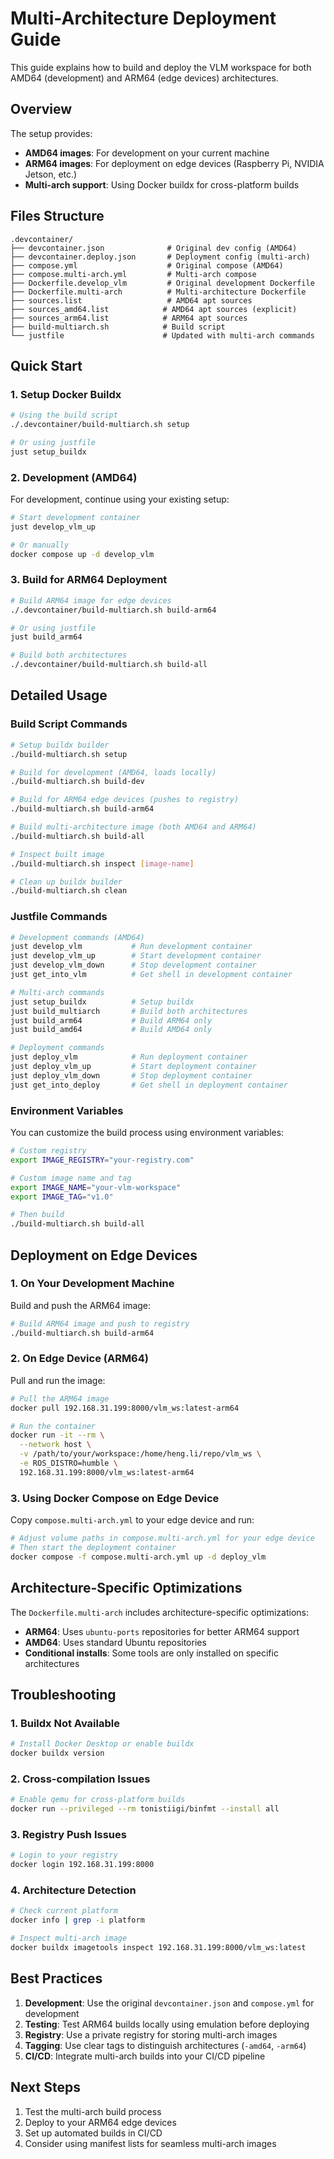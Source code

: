 # Multi-Architecture Deployment Guide

This guide explains how to build and deploy the VLM workspace for both AMD64 (development) and ARM64 (edge devices) architectures.

## Overview

The setup provides:
- **AMD64 images**: For development on your current machine
- **ARM64 images**: For deployment on edge devices (Raspberry Pi, NVIDIA Jetson, etc.)
- **Multi-arch support**: Using Docker buildx for cross-platform builds

## Files Structure

```
.devcontainer/
├── devcontainer.json              # Original dev config (AMD64)
├── devcontainer.deploy.json       # Deployment config (multi-arch)
├── compose.yml                    # Original compose (AMD64)
├── compose.multi-arch.yml         # Multi-arch compose
├── Dockerfile.develop_vlm         # Original development Dockerfile
├── Dockerfile.multi-arch          # Multi-architecture Dockerfile
├── sources.list                   # AMD64 apt sources
├── sources_amd64.list            # AMD64 apt sources (explicit)
├── sources_arm64.list            # ARM64 apt sources
├── build-multiarch.sh            # Build script
└── justfile                      # Updated with multi-arch commands
```

## Quick Start

### 1. Setup Docker Buildx

```bash
# Using the build script
./.devcontainer/build-multiarch.sh setup

# Or using justfile
just setup_buildx
```

### 2. Development (AMD64)

For development, continue using your existing setup:

```bash
# Start development container
just develop_vlm_up

# Or manually
docker compose up -d develop_vlm
```

### 3. Build for ARM64 Deployment

```bash
# Build ARM64 image for edge devices
./.devcontainer/build-multiarch.sh build-arm64

# Or using justfile
just build_arm64

# Build both architectures
./.devcontainer/build-multiarch.sh build-all
```

## Detailed Usage

### Build Script Commands

```bash
# Setup buildx builder
./build-multiarch.sh setup

# Build for development (AMD64, loads locally)
./build-multiarch.sh build-dev

# Build for ARM64 edge devices (pushes to registry)
./build-multiarch.sh build-arm64

# Build multi-architecture image (both AMD64 and ARM64)
./build-multiarch.sh build-all

# Inspect built image
./build-multiarch.sh inspect [image-name]

# Clean up buildx builder
./build-multiarch.sh clean
```

### Justfile Commands

```bash
# Development commands (AMD64)
just develop_vlm           # Run development container
just develop_vlm_up        # Start development container
just develop_vlm_down      # Stop development container
just get_into_vlm          # Get shell in development container

# Multi-arch commands
just setup_buildx          # Setup buildx
just build_multiarch       # Build both architectures
just build_arm64           # Build ARM64 only
just build_amd64           # Build AMD64 only

# Deployment commands
just deploy_vlm            # Run deployment container
just deploy_vlm_up         # Start deployment container
just deploy_vlm_down       # Stop deployment container
just get_into_deploy       # Get shell in deployment container
```

### Environment Variables

You can customize the build process using environment variables:

```bash
# Custom registry
export IMAGE_REGISTRY="your-registry.com"

# Custom image name and tag
export IMAGE_NAME="your-vlm-workspace"
export IMAGE_TAG="v1.0"

# Then build
./build-multiarch.sh build-all
```

## Deployment on Edge Devices

### 1. On Your Development Machine

Build and push the ARM64 image:

```bash
# Build ARM64 image and push to registry
./build-multiarch.sh build-arm64
```

### 2. On Edge Device (ARM64)

Pull and run the image:

```bash
# Pull the ARM64 image
docker pull 192.168.31.199:8000/vlm_ws:latest-arm64

# Run the container
docker run -it --rm \
  --network host \
  -v /path/to/your/workspace:/home/heng.li/repo/vlm_ws \
  -e ROS_DISTRO=humble \
  192.168.31.199:8000/vlm_ws:latest-arm64
```

### 3. Using Docker Compose on Edge Device

Copy `compose.multi-arch.yml` to your edge device and run:

```bash
# Adjust volume paths in compose.multi-arch.yml for your edge device
# Then start the deployment container
docker compose -f compose.multi-arch.yml up -d deploy_vlm
```

## Architecture-Specific Optimizations

The `Dockerfile.multi-arch` includes architecture-specific optimizations:

- **ARM64**: Uses `ubuntu-ports` repositories for better ARM64 support
- **AMD64**: Uses standard Ubuntu repositories
- **Conditional installs**: Some tools are only installed on specific architectures

## Troubleshooting

### 1. Buildx Not Available

```bash
# Install Docker Desktop or enable buildx
docker buildx version
```

### 2. Cross-compilation Issues

```bash
# Enable qemu for cross-platform builds
docker run --privileged --rm tonistiigi/binfmt --install all
```

### 3. Registry Push Issues

```bash
# Login to your registry
docker login 192.168.31.199:8000
```

### 4. Architecture Detection

```bash
# Check current platform
docker info | grep -i platform

# Inspect multi-arch image
docker buildx imagetools inspect 192.168.31.199:8000/vlm_ws:latest
```

## Best Practices

1. **Development**: Use the original `devcontainer.json` and `compose.yml` for development
2. **Testing**: Test ARM64 builds locally using emulation before deploying
3. **Registry**: Use a private registry for storing multi-arch images
4. **Tagging**: Use clear tags to distinguish architectures (`-amd64`, `-arm64`)
5. **CI/CD**: Integrate multi-arch builds into your CI/CD pipeline

## Next Steps

1. Test the multi-arch build process
2. Deploy to your ARM64 edge devices
3. Set up automated builds in CI/CD
4. Consider using manifest lists for seamless multi-arch images
